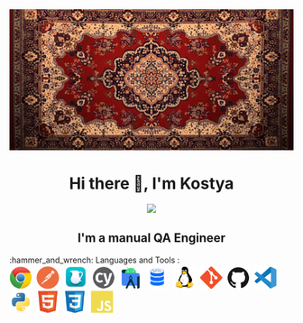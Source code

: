 <div id="cover" align="center">
  <img src="https://github.com/EEEKosta/icon/blob/main/cover1.jpg" width="850" height="250"/>
</div>
<div id="header" align="center">
  <h1>Hi there 👋, I'm Kostya</h1>
  <img src="https://media.giphy.com/media/Ll22OhMLAlVDb8UQWe/giphy.gif" width="100"/>
  <h2>I'm а manual QA Engineer</h2>
</div>
:hammer_and_wrench: Languages and Tools :
<div>
  <img src="https://github.com/devicons/devicon/blob/master/icons/chrome/chrome-original.svg" title="chrome" alt="chrome" width="40" height="40"/>&nbsp;
  <img src="https://github.com/EEEKosta/icon/blob/main/postman-icon.svg" title="postman" alt="postman" width="40" height="40"/>&nbsp;
  <img src="https://github.com/EEEKosta/icon/blob/main/charles.png" title="charles" alt="charles" width="43" height="43"/>&nbsp;
  <img src="https://github.com/EEEKosta/icon/blob/main/cypress.svg" title="cypress" alt="cypress" width="40" height="40"/>&nbsp;
  <img src="https://github.com/devicons/devicon/blob/master/icons/androidstudio/androidstudio-original.svg" title="androidstudio" alt="androidstudio" width="40" height="40"/>&nbsp;
  <img src="https://github.com/EEEKosta/icon/blob/main/sql.svg" title="sql" alt="sql" width="40" height="40"/>&nbsp;
  <img src="https://github.com/devicons/devicon/blob/master/icons/linux/linux-original.svg" title="linux" alt="linux" width="40" height="40"/>&nbsp;
  <img src="https://github.com/devicons/devicon/blob/master/icons/git/git-original.svg" title="git" alt="git" width="40" height="40"/>&nbsp;
  <img src="https://github.com/devicons/devicon/blob/master/icons/github/github-original.svg" title="github" alt="github" width="40" height="40"/>&nbsp;
  <img src="https://github.com/devicons/devicon/blob/master/icons/vscode/vscode-original.svg" title="vscode" alt="vscode" width="40" height="40"/>&nbsp;
  <img src="https://github.com/devicons/devicon/blob/master/icons/python/python-original.svg" title="python" alt="python" width="40" height="40"/>&nbsp;
  <img src="https://github.com/devicons/devicon/blob/master/icons/html5/html5-original.svg" title="html5" alt="html5" width="40" height="40"/>&nbsp;
  <img src="https://github.com/devicons/devicon/blob/master/icons/css3/css3-original.svg" title="css3" alt="css3" width="40" height="40"/>&nbsp;
  <img src="https://github.com/devicons/devicon/blob/master/icons/javascript/javascript-plain.svg" title="js" alt="js" width="40" height="40"/>&nbsp;
</div>

